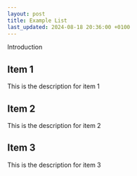 ```yaml
---
layout: post
title: Example List
last_updated: 2024-08-18 20:36:00 +0100
---
```

Introduction

## Item 1

This is the description for item 1

## Item 2

This is the description for item 2

## Item 3

This is the description for item 3